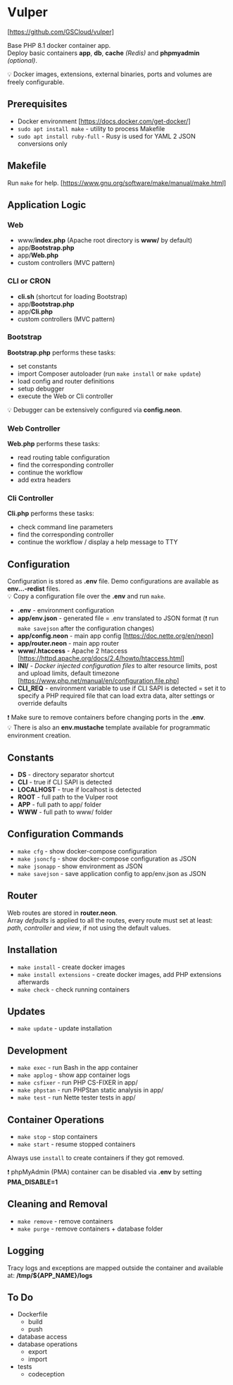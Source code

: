 # Vulper
[https://github.com/GSCloud/vulper]

Base PHP 8.1 docker container app.  
Deploy basic containers **app**, **db**, **cache** *(Redis)* and **phpmyadmin** *(optional)*.

💡 Docker images, extensions, external binaries, ports and volumes are freely configurable.

## Prerequisites
 - Docker environment [https://docs.docker.com/get-docker/]
 - `sudo apt install make` - utility to process Makefile
 - `sudo apt install ruby-full` - Rusy is used for YAML 2 JSON conversions only

## Makefile

Run `make` for help. [https://www.gnu.org/software/make/manual/make.html]

## Application Logic

### Web
 - www/**index.php** (Apache root directory is **www/** by default)
 - app/**Bootstrap.php**
 - app/**Web.php**
 - custom controllers (MVC pattern)

### CLI or CRON
 - **cli.sh** (shortcut for loading Bootstrap)
 - app/**Bootstrap.php**
 - app/**Cli.php**
 - custom controllers (MVC pattern)

### Bootstrap
**Bootstrap.php** performs these tasks:
 - set constants
 - import Composer autoloader (run `make install` or `make update`)
 - load config and router definitions
 - setup debugger
 - execute the Web or Cli controller

💡 Debugger can be extensively configured via **config.neon**.

### Web Controller
**Web.php** performs these tasks:
 - read routing table configuration
 - find the corresponding controller
 - continue the workflow
 - add extra headers

### Cli Controller
**Cli.php** performs these tasks:
 - check command line parameters
 - find the corresponding controller
 - continue the workflow / display a help message to TTY

## Configuration
Configuration is stored as **.env** file. Demo configurations are available as **env...-redist** files.  
💡 Copy a configuration file over the **.env** and run `make`.

 - **.env** - environment configuration
 - **app/env.json** - generated file = .env translated to JSON format (❗ run `make savejson` after the configuration changes)
 - **app/config.neon** - main app config [https://doc.nette.org/en/neon]
 - **app/router.neon** - main app router
 - **www/.htaccess** - Apache 2 htaccess [https://httpd.apache.org/docs/2.4/howto/htaccess.html]
 - **INI/** - *Docker injected configuration files* to alter resource limits, post and upload limits, default timezone [https://www.php.net/manual/en/configuration.file.php]
 - **CLI_REQ** - environment variable to use if CLI SAPI is detected = set it to specify a PHP required file that can load extra data, alter settings or override defaults

❗ Make sure to remove containers before changing ports in the **.env**.  
💡 There is also an **env.mustache** template available for programmatic environment creation.

## Constants

 - **DS** - directory separator shortcut
 - **CLI** - true if CLI SAPI is detected
 - **LOCALHOST** - true if localhost is detected
 - **ROOT** - full path to the Vulper root
 - **APP** - full path to app/ folder
 - **WWW** - full path to www/ folder

## Configuration Commands

 - `make cfg` - show docker-compose configuration
 - `make jsoncfg` - show docker-compose configuration as JSON
 - `make jsonapp` - show environment as JSON
 - `make savejson` - save application config to app/env.json as JSON

## Router

Web routes are stored in **router.neon**.  
Array *defaults* is applied to all the routes, every route must set at least: *path*, *controller* and *view*, if not using the default values.

## Installation
  - `make install` - create docker images
  - `make install extensions` - create docker images, add PHP extensions afterwards
  - `make check` - check running containers

## Updates
 - `make update` - update installation

## Development
 - `make exec` - run Bash in the app container
 - `make applog` - show app container logs
 - `make csfixer` - run PHP CS-FIXER in app/
 - `make phpstan` - run PHPStan static analysis in app/
 - `make test` - run Nette tester tests in app/

## Container Operations
 - `make stop` - stop containers
 - `make start` - resume stopped containers

Always use `install` to create containers if they got removed.

❗ phpMyAdmin (PMA) container can be disabled via **.env** by setting **PMA_DISABLE=1**

## Cleaning and Removal

 - `make remove` - remove containers
 - `make purge` - remove containers + database folder

## Logging

Tracy logs and exceptions are mapped outside the container and available at: **/tmp/${APP_NAME}/logs**

## To Do

 - Dockerfile
   - build
   - push
 - database access
 - database operations
   - export
   - import
 - tests
   - codeception
